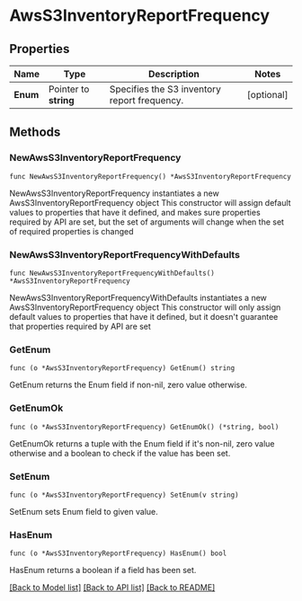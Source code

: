 # AwsS3InventoryReportFrequency

## Properties

Name | Type | Description | Notes
------------ | ------------- | ------------- | -------------
**Enum** | Pointer to **string** | Specifies the S3 inventory report frequency. | [optional] 

## Methods

### NewAwsS3InventoryReportFrequency

`func NewAwsS3InventoryReportFrequency() *AwsS3InventoryReportFrequency`

NewAwsS3InventoryReportFrequency instantiates a new AwsS3InventoryReportFrequency object
This constructor will assign default values to properties that have it defined,
and makes sure properties required by API are set, but the set of arguments
will change when the set of required properties is changed

### NewAwsS3InventoryReportFrequencyWithDefaults

`func NewAwsS3InventoryReportFrequencyWithDefaults() *AwsS3InventoryReportFrequency`

NewAwsS3InventoryReportFrequencyWithDefaults instantiates a new AwsS3InventoryReportFrequency object
This constructor will only assign default values to properties that have it defined,
but it doesn't guarantee that properties required by API are set

### GetEnum

`func (o *AwsS3InventoryReportFrequency) GetEnum() string`

GetEnum returns the Enum field if non-nil, zero value otherwise.

### GetEnumOk

`func (o *AwsS3InventoryReportFrequency) GetEnumOk() (*string, bool)`

GetEnumOk returns a tuple with the Enum field if it's non-nil, zero value otherwise
and a boolean to check if the value has been set.

### SetEnum

`func (o *AwsS3InventoryReportFrequency) SetEnum(v string)`

SetEnum sets Enum field to given value.

### HasEnum

`func (o *AwsS3InventoryReportFrequency) HasEnum() bool`

HasEnum returns a boolean if a field has been set.


[[Back to Model list]](../README.md#documentation-for-models) [[Back to API list]](../README.md#documentation-for-api-endpoints) [[Back to README]](../README.md)


